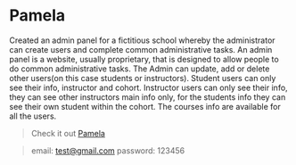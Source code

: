 # Pamela 

Created an admin panel for a fictitious school whereby the administrator can create users and complete common administrative tasks.
An admin panel is a website, usually proprietary, that is designed to allow people to do common administrative tasks. The Admin can update, add or delete other users(on this case students or instructors). Student users can only see their info, instructor and cohort. Instructor users can only see their info, they can see other instructors main info only, for the students info they can see their own student within the cohort. The courses info are available for all the users.

> Check it out
[Pamela](https://pamela-admin-platform.herokuapp.com/)

> email: test@gmail.com
> password: 123456

